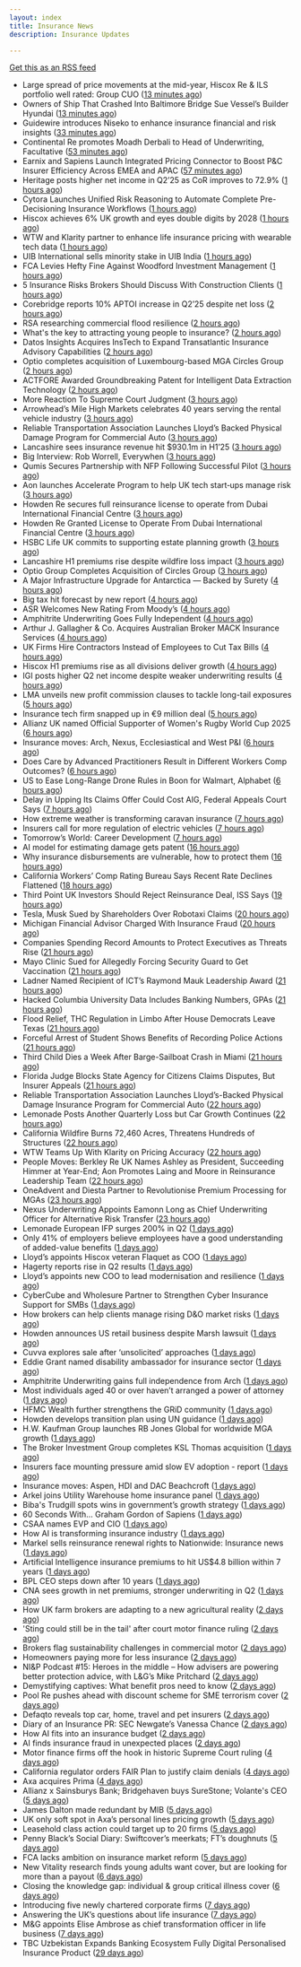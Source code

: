 ```yaml
---
layout: index
title: Insurance News
description: Insurance Updates

---
```


[Get this as an RSS feed](/insurance.rss)

<!-- news_marker starts -->
- Large spread of price movements at the mid-year, Hiscox Re & ILS portfolio well rated: Group CUO ([13 minutes ago](https://www.reinsurancene.ws/large-spread-of-price-movements-at-the-mid-year-hiscox-re-ils-portfolio-well-rated-group-cuo/))
- Owners of Ship That Crashed Into Baltimore Bridge Sue Vessel’s Builder Hyundai ([13 minutes ago](https://www.insurancejournal.com/news/east/2025/08/06/834702.htm))
- Guidewire introduces Niseko to enhance insurance financial and risk insights ([33 minutes ago](https://www.reinsurancene.ws/guidewire-introduces-niseko-to-enhance-insurance-financial-and-risk-insights/))
- Continental Re promotes Moadh Derbali to Head of Underwriting, Facultative ([53 minutes ago](https://www.reinsurancene.ws/continental-re-promotes-moadh-derbali-to-head-of-underwriting-facultative/))
- Earnix and Sapiens Launch Integrated Pricing Connector to Boost P&C Insurer Efficiency Across EMEA and APAC ([57 minutes ago](https://www.insurtechinsights.com/earnix-and-sapiens-launch-integrated-pricing-connector-to-boost-pc-insurer-efficiency-across-emea-and-apac/))
- Heritage posts higher net income in Q2’25 as CoR improves to 72.9% ([1 hours ago](https://www.reinsurancene.ws/heritage-posts-higher-net-income-in-q225-as-cor-improves-to-72-9/))
- Cytora Launches Unified Risk Reasoning to Automate Complete Pre-Decisioning Insurance Workflows ([1 hours ago](https://www.insurtechinsights.com/cytora-launches-unified-risk-reasoning-to-automate-complete-pre-decisioning-insurance-workflows/))
- Hiscox achieves 6% UK growth and eyes double digits by 2028 ([1 hours ago](https://www.postonline.co.uk/commercial/7958852/hiscox-achieves-6-uk-growth-and-eyes-double-digits-by-2028))
- WTW and Klarity partner to enhance life insurance pricing with wearable tech data ([1 hours ago](https://www.reinsurancene.ws/wtw-and-klarity-partner-to-enhance-life-insurance-pricing-with-wearable-tech-data/))
- UIB International sells minority stake in UIB India ([1 hours ago](https://www.reinsurancene.ws/uib-international-sells-minority-stake-in-uib-india/))
- FCA Levies Hefty Fine Against Woodford Investment Management ([1 hours ago](https://insurance-edge.net/2025/08/06/fca-levies-hefty-fine-against-woodford-investment-management/))
- 5 Insurance Risks Brokers Should Discuss With Construction Clients ([1 hours ago](https://insurance-edge.net/2025/08/06/5-insurance-risks-brokers-should-discuss-with-construction-clients/))
- Corebridge reports 10% APTOI increase in Q2’25 despite net loss ([2 hours ago](https://www.reinsurancene.ws/corebridge-reports-10-aptoi-increase-in-q225-despite-net-loss/))
- RSA researching commercial flood resilience ([2 hours ago](https://www.postonline.co.uk/commercial/7958851/rsa-researching-commercial-flood-resilience))
- What's the key to attracting young people to insurance? ([2 hours ago](https://www.insurancebusinessmag.com/uk/tv/whats-the-key-to-attracting-young-people-to-insurance-545181.aspx))
- Datos Insights Acquires InsTech to Expand Transatlantic Insurance Advisory Capabilities ([2 hours ago](https://www.insurtechinsights.com/datos-insights-acquires-instech-to-expand-transatlantic-insurance-advisory-capabilities/))
- Optio completes acquisition of Luxembourg-based MGA Circles Group ([2 hours ago](https://www.reinsurancene.ws/optio-completes-acquisition-of-luxembourg-based-mga-circles-group/))
- ACTFORE Awarded Groundbreaking Patent for Intelligent Data Extraction Technology ([2 hours ago](https://www.insurtechinsights.com/actfore-awarded-groundbreaking-patent-for-intelligent-data-extraction-technology/))
- More Reaction To Supreme Court Judgment ([3 hours ago](https://insurance-edge.net/2025/08/06/more-reaction-to-supreme-court-judgment/))
- Arrowhead’s Mile High Markets celebrates 40 years serving the rental vehicle industry ([3 hours ago](https://www.insurancejournal.com/services/newswire/2025/08/06/833676.htm))
- Reliable Transportation Association Launches Lloyd’s Backed Physical Damage Program for Commercial Auto ([3 hours ago](https://www.insurancejournal.com/services/newswire/2025/08/06/834490.htm))
- Lancashire sees insurance revenue hit $930.1m in H1’25 ([3 hours ago](https://www.reinsurancene.ws/lancashire-sees-insurance-revenue-hit-930-1m-in-h125/))
- Big Interview: Rob Worrell, Everywhen ([3 hours ago](https://www.postonline.co.uk/broker/7958100/big-interview-rob-worrell-everywhen))
- Qumis Secures Partnership with NFP Following Successful Pilot ([3 hours ago](https://www.insurtechinsights.com/qumis-secures-partnership-with-nfp-following-successful-pilot/))
- Aon launches Accelerate Program to help UK tech start‑ups manage risk ([3 hours ago](https://www.insurancebusinessmag.com/uk/news/breaking-news/aon-launches-accelerate-program-to-help-uk-tech-startups-manage-risk-545159.aspx))
- Howden Re secures full reinsurance license to operate from Dubai International Financial Centre ([3 hours ago](https://www.reinsurancene.ws/howden-re-secures-full-reinsurance-license-to-operate-from-dubai-international-financial-centre/))
- Howden Re Granted License to Operate From Dubai International Financial Centre ([3 hours ago](https://www.insurancejournal.com/news/international/2025/08/06/834695.htm))
- HSBC Life UK commits to supporting estate planning growth ([3 hours ago](https://ifamagazine.com/hsbc-life-uk-commits-to-supporting-estate-planning-growth/))
- Lancashire H1 premiums rise despite wildfire loss impact ([3 hours ago](https://www.insurancebusinessmag.com/uk/news/breaking-news/lancashire-h1-premiums-rise-despite-wildfire-loss-impact-545156.aspx))
- Optio Group Completes Acquisition of Circles Group ([3 hours ago](https://www.insurtechinsights.com/optio-group-completes-acquisition-of-circles-group/))
- A Major Infrastructure Upgrade for Antarctica — Backed by Surety ([4 hours ago](https://www.insurancejournal.com/blogs/old-republic-surety/2025/08/06/830834.htm))
- Big tax hit forecast by new report ([4 hours ago](https://www.insurancebusinessmag.com/uk/news/breaking-news/big-tax-hit-forecast-by-new-report-545155.aspx))
- ASR Welcomes New Rating From Moody’s ([4 hours ago](https://insurance-edge.net/2025/08/06/asr-welcomes-new-rating-from-moodys/))
- Amphitrite Underwriting Goes Fully Independent ([4 hours ago](https://insurance-edge.net/2025/08/06/amphitrite-underwriting-goes-fully-independent/))
- Arthur J. Gallagher & Co. Acquires Australian Broker MACK Insurance Services ([4 hours ago](https://www.insurancejournal.com/news/international/2025/08/06/834692.htm))
- UK Firms Hire Contractors Instead of Employees to Cut Tax Bills ([4 hours ago](https://www.insurancejournal.com/news/international/2025/08/06/834686.htm))
- Hiscox H1 premiums rise as all divisions deliver growth ([4 hours ago](https://www.insurancebusinessmag.com/uk/news/breaking-news/hiscox-h1-premiums-rise-as-all-divisions-deliver-growth-545146.aspx))
- IGI posts higher Q2 net income despite weaker underwriting results ([4 hours ago](https://www.insurancebusinessmag.com/uk/news/breaking-news/igi-posts-higher-q2-net-income-despite-weaker-underwriting-results-545141.aspx))
- LMA unveils new profit commission clauses to tackle long-tail exposures ([5 hours ago](https://www.insurancebusinessmag.com/uk/news/breaking-news/lma-unveils-new-profit-commission-clauses-to-tackle-longtail-exposures-545140.aspx))
- Insurance tech firm snapped up in €9 million deal ([5 hours ago](https://www.insurancebusinessmag.com/uk/news/breaking-news/insurance-tech-firm-snapped-up-in-9-million-deal-545139.aspx))
- Allianz UK named Official Supporter of Women's Rugby World Cup 2025 ([6 hours ago](https://www.insurancebusinessmag.com/uk/news/breaking-news/allianz-uk-named-official-supporter-of-womens-rugby-world-cup-2025-545138.aspx))
- Insurance moves: Arch, Nexus, Ecclesiastical and West P&I ([6 hours ago](https://www.insurancebusinessmag.com/uk/news/breaking-news/insurance-moves-arch-nexus-ecclesiastical-and-west-pandi-545137.aspx))
- Does Care by Advanced Practitioners Result in Different Workers Comp Outcomes? ([6 hours ago](https://www.insurancejournal.com/news/national/2025/08/06/834638.htm))
- US to Ease Long-Range Drone Rules in Boon for Walmart, Alphabet ([6 hours ago](https://www.insurancejournal.com/news/national/2025/08/06/834661.htm))
- Delay in Upping Its Claims Offer Could Cost AIG, Federal Appeals Court Says ([7 hours ago](https://www.insurancejournal.com/news/east/2025/08/06/834682.htm))
- How extreme weather is transforming caravan insurance ([7 hours ago](https://www.postonline.co.uk/personal/7957924/how-extreme-weather-is-transforming-caravan-insurance))
- Insurers call for more regulation of electric vehicles ([7 hours ago](https://www.postonline.co.uk/personal/7958024/insurers-call-for-more-regulation-of-electric-vehicles))
- Tomorrow’s World: Career Development ([7 hours ago](https://www.postonline.co.uk/people/7958152/tomorrow%E2%80%99s-world-career-development))
- AI model for estimating damage gets patent ([16 hours ago](https://www.dig-in.com/news/ai-model-for-estimating-damage-gets-patent))
- Why insurance disbursements are vulnerable, how to protect them ([16 hours ago](https://www.dig-in.com/opinion/insurance-disbursements-are-vulnerable-how-to-protect-them))
- California Workers’ Comp Rating Bureau Says Recent Rate Declines Flattened ([18 hours ago](https://www.insurancejournal.com/news/west/2025/08/05/834650.htm))
- Third Point UK Investors Should Reject Reinsurance Deal, ISS Says ([19 hours ago](https://www.insurancejournal.com/news/international/2025/08/05/834643.htm))
- Tesla, Musk Sued by Shareholders Over Robotaxi Claims ([20 hours ago](https://www.insurancejournal.com/news/national/2025/08/05/834619.htm))
- Michigan Financial Advisor Charged With Insurance Fraud ([20 hours ago](https://www.insurancejournal.com/news/midwest/2025/08/05/834609.htm))
- Companies Spending Record Amounts to Protect Executives as Threats Rise ([21 hours ago](https://www.insurancejournal.com/news/national/2025/08/05/834591.htm))
- Mayo Clinic Sued for Allegedly Forcing Security Guard to Get Vaccination ([21 hours ago](https://www.insurancejournal.com/news/midwest/2025/08/05/834605.htm))
- Ladner Named Recipient of ICT’s Raymond Mauk Leadership Award ([21 hours ago](https://www.insurancejournal.com/news/southcentral/2025/08/05/834596.htm))
- Hacked Columbia University Data Includes Banking Numbers, GPAs ([21 hours ago](https://www.insurancejournal.com/news/east/2025/08/05/834597.htm))
- Flood Relief, THC Regulation in Limbo After House Democrats Leave Texas ([21 hours ago](https://www.insurancejournal.com/news/southcentral/2025/08/05/834593.htm))
- Forceful Arrest of Student Shows Benefits of Recording Police Actions ([21 hours ago](https://www.insurancejournal.com/news/southeast/2025/08/05/834588.htm))
- Third Child Dies a Week After Barge-Sailboat Crash in Miami ([21 hours ago](https://www.insurancejournal.com/news/southeast/2025/08/05/834582.htm))
- Florida Judge Blocks State Agency for Citizens Claims Disputes, But Insurer Appeals ([21 hours ago](https://www.insurancejournal.com/news/southeast/2025/08/05/834575.htm))
- Reliable Transportation Association Launches Lloyd’s-Backed Physical Damage Insurance Program for Commercial Auto ([22 hours ago](https://www.insurtechinsights.com/reliable-transportation-association-launches-lloyds-backed-physical-damage-insurance-program-for-commercial-auto/))
- Lemonade Posts Another Quarterly Loss but Car Growth Continues ([22 hours ago](https://www.insurancejournal.com/news/national/2025/08/05/834561.htm))
- California Wildfire Burns 72,460 Acres, Threatens Hundreds of Structures ([22 hours ago](https://www.insurancejournal.com/news/west/2025/08/05/834566.htm))
- WTW Teams Up With Klarity on Pricing Accuracy ([22 hours ago](https://insurance-edge.net/2025/08/05/wtw-teams-up-with-klarity-on-pricing-accuracy/))
- People Moves: Berkley Re UK Names Ashley as President, Succeeding Himmer at Year-End; Aon Promotes Laing and Moore in Reinsurance Leadership Team ([22 hours ago](https://www.insurancejournal.com/news/international/2025/08/05/834563.htm))
- OneAdvent and Diesta Partner to Revolutionise Premium Processing for MGAs ([23 hours ago](https://www.insurtechinsights.com/oneadvent-and-diesta-partner-to-revolutionise-premium-processing-for-mgas/))
- Nexus Underwriting Appoints Eamonn Long as Chief Underwriting Officer for Alternative Risk Transfer ([23 hours ago](https://www.insurtechinsights.com/nexus-underwriting-appoints-eamonn-long-as-chief-underwriting-officer-for-alternative-risk-transfer/))
- Lemonade European IFP surges 200% in Q2 ([1 days ago](https://www.insurancebusinessmag.com/uk/news/breaking-news/lemonade-european-ifp-surges-200-in-q2-545027.aspx))
- Only 41% of employers believe employees have a good understanding of added-value benefits ([1 days ago](https://ifamagazine.com/only-41-of-employers-believe-employees-have-a-good-understanding-of-added-value-benefits/))
- Lloyd’s appoints Hiscox veteran Flaquet as COO ([1 days ago](https://www.postonline.co.uk/lloyd%E2%80%99slondon/7958317/lloyd%E2%80%99s-appoints-hiscox-veteran-flaquet-as-coo))
- Hagerty reports rise in Q2 results ([1 days ago](https://www.insurancebusinessmag.com/uk/news/breaking-news/hagerty-reports-rise-in-q2-results-545018.aspx))
- Lloyd’s appoints new COO to lead modernisation and resilience ([1 days ago](https://www.insurancebusinessmag.com/uk/news/breaking-news/lloyds-appoints-new-coo-to-lead-modernisation-and-resilience-545010.aspx))
- CyberCube and Wholesure Partner to Strengthen Cyber Insurance Support for SMBs ([1 days ago](https://www.insurtechinsights.com/cybercube-and-wholesure-partner-to-strengthen-cyber-insurance-support-for-smbs/))
- How brokers can help clients manage rising D&O market risks ([1 days ago](https://www.insurancebusinessmag.com/uk/news/professional-liability/how-brokers-can-help-clients-manage-rising-dando-market-risks-545007.aspx))
- Howden announces US retail business despite Marsh lawsuit ([1 days ago](https://www.insurancebusinessmag.com/uk/news/breaking-news/howden-announces-us-retail-business-despite-marsh-lawsuit-545005.aspx))
- Cuvva explores sale after ‘unsolicited’ approaches ([1 days ago](https://www.postonline.co.uk/news/7958316/cuvva-explores-sale-after-%E2%80%98unsolicited%E2%80%99-approaches))
- Eddie Grant named disability ambassador for insurance sector ([1 days ago](https://www.insurancebusinessmag.com/uk/news/breaking-news/eddie-grant-named-disability-ambassador-for-insurance-sector-545003.aspx))
- Amphitrite Underwriting gains full independence from Arch ([1 days ago](https://www.insurancebusinessmag.com/uk/news/breaking-news/amphitrite-underwriting-gains-full-independence-from-arch-545002.aspx))
- Most individuals aged 40 or over haven’t arranged a power of attorney ([1 days ago](https://ifamagazine.com/most-individuals-aged-40-or-over-havent-arranged-a-power-of-attorney/))
- HFMC Wealth further strengthens the GRiD community ([1 days ago](https://ifamagazine.com/hfmc-wealth-further-strengthens-the-grid-community/))
- Howden develops transition plan using UN guidance ([1 days ago](https://www.postonline.co.uk/broker/7958296/howden-develops-transition-plan-using-un-guidance))
- H.W. Kaufman Group launches RB Jones Global for worldwide MGA growth ([1 days ago](https://www.insurancebusinessmag.com/uk/news/breaking-news/h-w--kaufman-group-launches-rb-jones-global-for-worldwide-mga-growth-544988.aspx))
- The Broker Investment Group completes KSL Thomas acquisition ([1 days ago](https://www.insurancebusinessmag.com/uk/news/breaking-news/the-broker-investment-group-completes-ksl-thomas-acquisition-544987.aspx))
- Insurers face mounting pressure amid slow EV adoption - report ([1 days ago](https://www.insurancebusinessmag.com/uk/news/auto-motor/insurers-face-mounting-pressure-amid-slow-ev-adoption--report-544985.aspx))
- Insurance moves: Aspen, HDI and DAC Beachcroft ([1 days ago](https://www.insurancebusinessmag.com/uk/news/breaking-news/insurance-moves-aspen-hdi-and-dac-beachcroft-544984.aspx))
- Arkel joins Utility Warehouse home insurance panel ([1 days ago](https://www.insurancebusinessmag.com/uk/news/breaking-news/arkel-joins-utility-warehouse-home-insurance-panel-544983.aspx))
- Biba's Trudgill spots wins in government’s growth strategy ([1 days ago](https://www.postonline.co.uk/regulation/7958302/bibas-trudgill-spots-wins-in-government%E2%80%99s-growth-strategy))
- 60 Seconds With… Graham Gordon of Sapiens ([1 days ago](https://www.postonline.co.uk/people/7957970/60-seconds-with%E2%80%A6-graham-gordon-of-sapiens))
- CSAA names EVP and CIO ([1 days ago](https://www.dig-in.com/news/csaa-names-evp-and-cio))
- How AI is transforming insurance industry ([1 days ago](https://www.dig-in.com/opinion/how-ai-is-transforming-insurance-industry))
- Markel sells reinsurance renewal rights to Nationwide: Insurance news ([1 days ago](https://www.dig-in.com/news/markel-sells-reinsurance-renewals-nationwide-insurance-news))
- Artificial Intelligence insurance premiums to hit US$4.8 billion within 7 years ([1 days ago](https://www.insurancebusinessmag.com/uk/news/technology/artificial-intelligence-insurance-premiums-to-hit-us4-8-billion-within-7-years-544943.aspx))
- BPL CEO steps down after 10 years ([1 days ago](https://www.postonline.co.uk/broker/7958312/bpl-ceo-steps-down-after-10-years))
- CNA sees growth in net premiums, stronger underwriting in Q2 ([1 days ago](https://www.insurancebusinessmag.com/uk/news/breaking-news/cna-sees-growth-in-net-premiums-stronger-underwriting-in-q2-544917.aspx))
- How UK farm brokers are adapting to a new agricultural reality ([2 days ago](https://www.insurancebusinessmag.com/uk/news/breaking-news/how-uk-farm-brokers-are-adapting-to-a-new-agricultural-reality-544898.aspx))
- 'Sting could still be in the tail' after court motor finance ruling ([2 days ago](https://www.postonline.co.uk/news/7958304/sting-could-still-be-in-the-tail-after-court-motor-finance-ruling))
- Brokers flag sustainability challenges in commercial motor ([2 days ago](https://www.postonline.co.uk/broker/7958303/brokers-flag-sustainability-challenges-in-commercial-motor))
- Homeowners paying more for less insurance ([2 days ago](https://www.dig-in.com/news/home-insurance-premiums-up-9-coverage-trails))
- NI&P Podcast #15: Heroes in the middle – How advisers are powering better protection advice, with L&G’s Mike Pritchard ([2 days ago](https://ifamagazine.com/nip-podcast-15-heroes-in-the-middle-how-advisers-are-powering-better-protection-advice-with-lgs-mike-pritchard/))
- Demystifying captives: What benefit pros need to know ([2 days ago](https://www.dig-in.com/advisers/opinion/demystifying-captives-what-benefit-pros-need-to-know))
- Pool Re pushes ahead with discount scheme for SME terrorism cover ([2 days ago](https://www.postonline.co.uk/commercial/7958285/pool-re-pushes-ahead-with-discount-scheme-for-sme-terrorism-cover))
- Defaqto reveals top car, home, travel and pet insurers ([2 days ago](https://www.postonline.co.uk/personal/7958274/defaqto-reveals-top-car-home-travel-and-pet-insurers))
- Diary of an Insurance PR: SEC Newgate’s Vanessa Chance ([2 days ago](https://www.postonline.co.uk/people/7957848/diary-of-an-insurance-pr-sec-newgate%E2%80%99s-vanessa-chance))
- How AI fits into an insurance budget ([2 days ago](https://www.dig-in.com/list/how-ai-fits-into-an-insurance-budget))
- AI finds insurance fraud in unexpected places ([2 days ago](https://www.dig-in.com/news/ai-finds-insurance-fraud-in-unexpected-places))
- Motor finance firms off the hook in historic Supreme Court ruling ([4 days ago](https://www.postonline.co.uk/news/7958301/motor-finance-firms-off-the-hook-in-historic-supreme-court-ruling))
- California regulator orders FAIR Plan to justify claim denials ([4 days ago](https://www.dig-in.com/news/regulator-orders-fair-plan-to-justify-claim-denials))
- Axa acquires Prima ([4 days ago](https://www.postonline.co.uk/personal/7958298/axa-acquires-prima))
- Allianz x Sainsburys Bank; Bridgehaven buys SureStone; Volante's CEO ([5 days ago](https://www.postonline.co.uk/news/7958277/allianz-x-sainsburys-bank-bridgehaven-buys-surestone-volantes-ceo))
- James Dalton made redundant by MIB ([5 days ago](https://www.postonline.co.uk/news/7958287/james-dalton-made-redundant-by-mib))
- UK only soft spot in Axa’s personal lines pricing growth ([5 days ago](https://www.postonline.co.uk/news/7958294/uk-only-soft-spot-in-axa%E2%80%99s-personal-lines-pricing-growth))
- Leasehold class action could target up to 20 firms ([5 days ago](https://www.postonline.co.uk/news/7958278/leasehold-class-action-could-target-up-to-20-firms))
- Penny Black’s Social Diary: Swiftcover’s meerkats; FT’s doughnuts ([5 days ago](https://www.postonline.co.uk/people/7958038/penny-black%E2%80%99s-social-diary-swiftcover%E2%80%99s-meerkats-ft%E2%80%99s-doughnuts))
- FCA lacks ambition on insurance market reform ([5 days ago](https://www.postonline.co.uk/regulation/7958245/fca-lacks-ambition-on-insurance-market-reform))
- New Vitality research finds young adults want cover, but are looking for more than a payout ([6 days ago](https://ifamagazine.com/new-vitality-research-finds-young-adults-want-cover-but-are-looking-for-more-than-a-payout/))
- Closing the knowledge gap: individual & group critical illness cover ([6 days ago](https://ifamagazine.com/closing-the-knowledge-gap-individual-group-critical-illness-cover/))
- Introducing five newly chartered corporate firms ([7 days ago](https://ifamagazine.com/introducing-five-newly-chartered-corporate-firms/))
- Answering the UK’s questions about life insurance ([7 days ago](https://ifamagazine.com/answering-the-uks-questions-about-life-insurance/))
- M&G appoints Elise Ambrose as chief transformation officer in life business ([7 days ago](https://ifamagazine.com/mg-appoints-elise-ambrose-as-chief-transformation-officer-in-life-business/))
- TBC Uzbekistan Expands Banking Ecosystem Fully Digital Personalised Insurance Product ([29 days ago](https://thefintechtimes.com/tbc-uzbekistan-launches-fully-digital-personalised-insurance-product/))

<!-- news_marker ends -->
